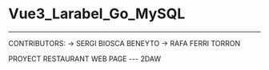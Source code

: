# Vue3_Larabel_Go_MySQL
----------------------------
CONTRIBUTORS:
    -> SERGI BIOSCA BENEYTO
    -> RAFA FERRI TORRON

PROYECT RESTAURANT WEB PAGE --- 2DAW